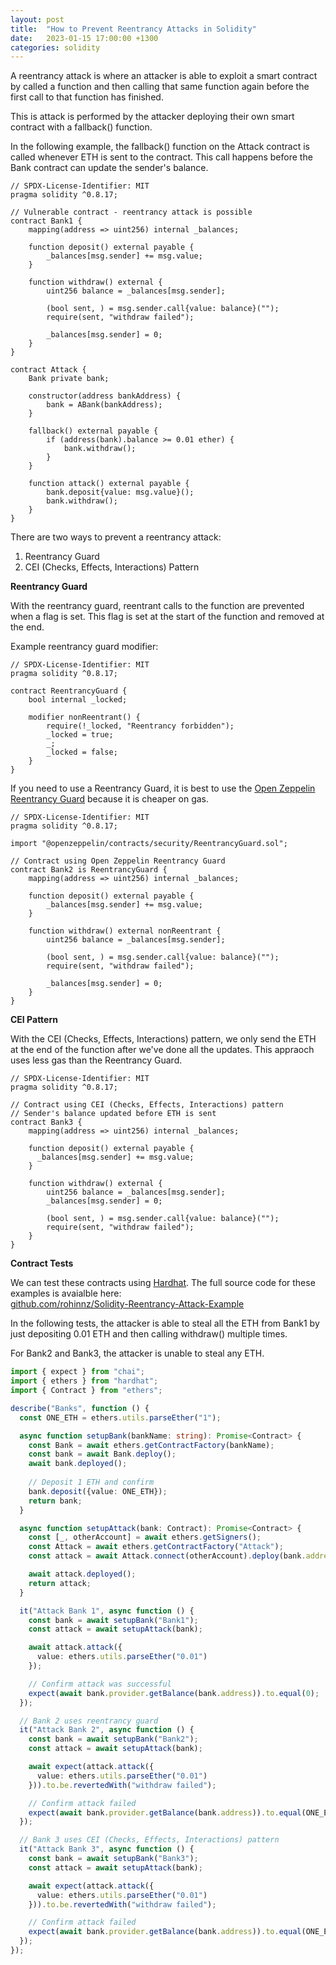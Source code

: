 ```yaml
---
layout: post
title:  "How to Prevent Reentrancy Attacks in Solidity"
date:   2023-01-15 17:00:00 +1300
categories: solidity
---
```

A reentrancy attack is where an attacker is able to exploit a smart contract by called a function and then calling that same function again before the first call to that function has finished.

This is attack is performed by the attacker deploying their own smart contract with a fallback() function.

In the following example, the fallback() function on the Attack contract is called whenever ETH is sent to the contract. This call happens before the Bank contract can update the sender's balance.
```solidity
// SPDX-License-Identifier: MIT
pragma solidity ^0.8.17;

// Vulnerable contract - reentrancy attack is possible
contract Bank1 {
    mapping(address => uint256) internal _balances;

    function deposit() external payable {
        _balances[msg.sender] += msg.value;
    }

    function withdraw() external {
        uint256 balance = _balances[msg.sender];

        (bool sent, ) = msg.sender.call{value: balance}("");
        require(sent, "withdraw failed");

        _balances[msg.sender] = 0;
    }
}

contract Attack {
    Bank private bank;

    constructor(address bankAddress) {
        bank = ABank(bankAddress);
    }

    fallback() external payable {
        if (address(bank).balance >= 0.01 ether) {
            bank.withdraw();
        }
    }

    function attack() external payable {
        bank.deposit{value: msg.value}();
        bank.withdraw();
    }
}
```

There are two ways to prevent a reentrancy attack: 
1. Reentrancy Guard
2. CEI (Checks, Effects, Interactions) Pattern

**Reentrancy Guard**

With the reentrancy guard, reentrant calls to the function are prevented when a flag is set. This flag is set at the start of the function and removed at the end.

Example reentrancy guard modifier:
```solidity
// SPDX-License-Identifier: MIT
pragma solidity ^0.8.17;

contract ReentrancyGuard {
    bool internal _locked;

    modifier nonReentrant() {
        require(!_locked, "Reentrancy forbidden");
        _locked = true;
        _;
        _locked = false;
    }
}
```

If you need to use a Reentrancy Guard, it is best to use the [Open Zeppelin Reentrancy Guard](https://github.com/OpenZeppelin/openzeppelin-contracts/blob/master/contracts/security/ReentrancyGuard.sol) because it is cheaper on gas.

```solidity
// SPDX-License-Identifier: MIT
pragma solidity ^0.8.17;

import "@openzeppelin/contracts/security/ReentrancyGuard.sol";

// Contract using Open Zeppelin Reentrancy Guard
contract Bank2 is ReentrancyGuard {
    mapping(address => uint256) internal _balances;

    function deposit() external payable {
        _balances[msg.sender] += msg.value;
    }

    function withdraw() external nonReentrant {
        uint256 balance = _balances[msg.sender];

        (bool sent, ) = msg.sender.call{value: balance}("");
        require(sent, "withdraw failed");

        _balances[msg.sender] = 0;
    }
}
```

**CEI Pattern**

With the CEI (Checks, Effects, Interactions) pattern, we only send the ETH at the end of the function after we've done all
the updates. This appraoch uses less gas than the Reentrancy Guard.

```solidity
// SPDX-License-Identifier: MIT
pragma solidity ^0.8.17;

// Contract using CEI (Checks, Effects, Interactions) pattern
// Sender's balance updated before ETH is sent
contract Bank3 {
    mapping(address => uint256) internal _balances;

    function deposit() external payable {
      _balances[msg.sender] += msg.value;
    }

    function withdraw() external {
        uint256 balance = _balances[msg.sender];
        _balances[msg.sender] = 0;

        (bool sent, ) = msg.sender.call{value: balance}("");
        require(sent, "withdraw failed");
    }
}

```


**Contract Tests**

We can test these contracts using [Hardhat](https://hardhat.org/). The full source code for these examples is avaialble here:<br />[github.com/rohinnz/Solidity-Reentrancy-Attack-Example](https://github.com/rohinnz/Solidity-Reentrancy-Attack-Example)

In the following tests, the attacker is able to steal all the ETH from Bank1 by just depositing 0.01 ETH and then calling withdraw() multiple times.

For Bank2 and Bank3, the attacker is unable to steal any ETH.
```typescript
import { expect } from "chai";
import { ethers } from "hardhat";
import { Contract } from "ethers";

describe("Banks", function () {
  const ONE_ETH = ethers.utils.parseEther("1");

  async function setupBank(bankName: string): Promise<Contract> {
    const Bank = await ethers.getContractFactory(bankName);
    const bank = await Bank.deploy();
    await bank.deployed();
    
    // Deposit 1 ETH and confirm
    bank.deposit({value: ONE_ETH});
    return bank;
  }

  async function setupAttack(bank: Contract): Promise<Contract> {
    const [_, otherAccount] = await ethers.getSigners();
    const Attack = await ethers.getContractFactory("Attack");
    const attack = await Attack.connect(otherAccount).deploy(bank.address);

    await attack.deployed();
    return attack;
  }

  it("Attack Bank 1", async function () {
    const bank = await setupBank("Bank1");
    const attack = await setupAttack(bank);

    await attack.attack({ 
      value: ethers.utils.parseEther("0.01")
    });

    // Confirm attack was successful
    expect(await bank.provider.getBalance(bank.address)).to.equal(0);
  });

  // Bank 2 uses reentrancy guard
  it("Attack Bank 2", async function () {
    const bank = await setupBank("Bank2");
    const attack = await setupAttack(bank);

    await expect(attack.attack({ 
      value: ethers.utils.parseEther("0.01")
    })).to.be.revertedWith("withdraw failed");

    // Confirm attack failed
    expect(await bank.provider.getBalance(bank.address)).to.equal(ONE_ETH);
  });

  // Bank 3 uses CEI (Checks, Effects, Interactions) pattern
  it("Attack Bank 3", async function () {
    const bank = await setupBank("Bank3");
    const attack = await setupAttack(bank);

    await expect(attack.attack({ 
      value: ethers.utils.parseEther("0.01")
    })).to.be.revertedWith("withdraw failed");

    // Confirm attack failed
    expect(await bank.provider.getBalance(bank.address)).to.equal(ONE_ETH);
  });
});
```
